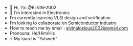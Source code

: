 - 👋 Hi, I’m @ELVIN-2002
- 👀 I’m interested in Electronics 
-  I’m currently learning VLSI design and verification 
-  I’m looking to collaborate on Semiconductor industry 
- How to reach me by email : elvinalosious2002@gmail.com
-  Pronouns: He/Him/His
- ⚡ My loard is "Yahweh"

<!---
ELVIN-2002/ELVIN-2002 is a ✨ special ✨ repository because its `README.md` (this file) appears on your GitHub profile.
You can click the Preview link to take a look at your changes.
--->
